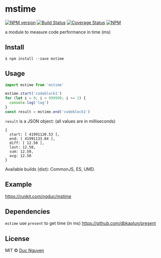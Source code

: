 # mstime

[![NPM version](https://img.shields.io/npm/v/mstime.svg?style=flat-square)](https://npmjs.org/package/mstime)
[![Build Status](https://img.shields.io/travis/ngduc/mstime/master.svg?style=flat-square)](https://travis-ci.org/ngduc/mstime) [![Coverage Status](https://img.shields.io/codecov/c/github/ngduc/mstime/master.svg?style=flat-square)](https://codecov.io/gh/ngduc/mstime/branch/master)
[![NPM](https://img.shields.io/npm/dt/mstime.svg?style=flat-square)](https://www.npmjs.com/package/mstime)

a module to measure code performance in time (ms)

## Install

    $ npm install --save mstime

## Usage

```js
import mstime from 'mstime'

mstime.start('codeblock1')
for (let i = 0; i < 999999; i += 1) {
  console.log('log')
}
const result = mstime.end('codeblock1')
```

`result` is a JSON object: (all values are in milliseconds)

    {
      start: [ 41991120.53 ],
      end: [ 41991133.04 ],
      diff: [ 12.50 ],
      last: 12.50,
      sum: 12.50,
      avg: 12.50
    }

Available builds (dist): CommonJS, ES, UMD.

## Example

https://runkit.com/ngduc/mstime

## Dependencies

`mstime` use `present` to get time (in ms)
<https://github.com/dbkaplun/present>

## License

MIT © [Duc Nguyen](https://github.com/ngduc)
